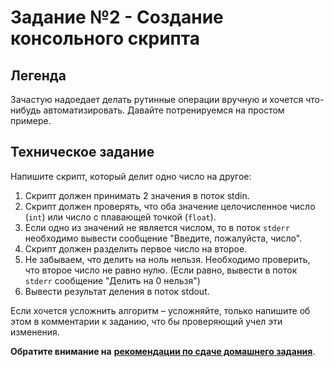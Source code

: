 # Задание №2 - Создание консольного скрипта

## Легенда
Зачастую надоедает делать рутинные операции вручную и хочется что-нибудь автоматизировать. 
Давайте потренируемся на простом примере.  

## Техническое задание
Напишите скрипт, который делит одно число на другое:
1. Скрипт должен принимать 2 значения в поток stdin.
1. Скрипт должен проверять, что оба значение целочисленное число (`int`) или число  с плавающей точкой (`float`). 
1. Если одно из значений не является числом, то в поток `stderr` необходимо вывести сообщение "Введите, пожалуйста, число". 
1. Скрипт должен разделить первое число на второе.
1. Не забываем, что делить на ноль нельзя. Необходимо проверить, что второе число не равно нулю. (Если равно, вывести в поток `stderr` сообщение "Делить на 0 нельзя")
1. Вывести результат деления в поток stdout.

Если хочется усложнить алгоритм – усложняйте, только напишите об этом в комментарии к заданию,
что бы проверяющий учел эти изменения.

**Обратите внимание на** [**рекомендации по сдаче домашнего задания**](../homework.md). 